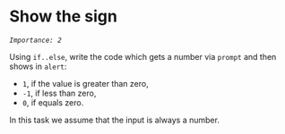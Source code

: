 # Show the sign
_`Importance: 2`_

Using `if..else`, write the code which gets a number via `prompt` and then shows in `alert`:

- `1`, if the value is greater than zero,
- `-1`, if less than zero,
- `0`, if equals zero.

In this task we assume that the input is always a number.
